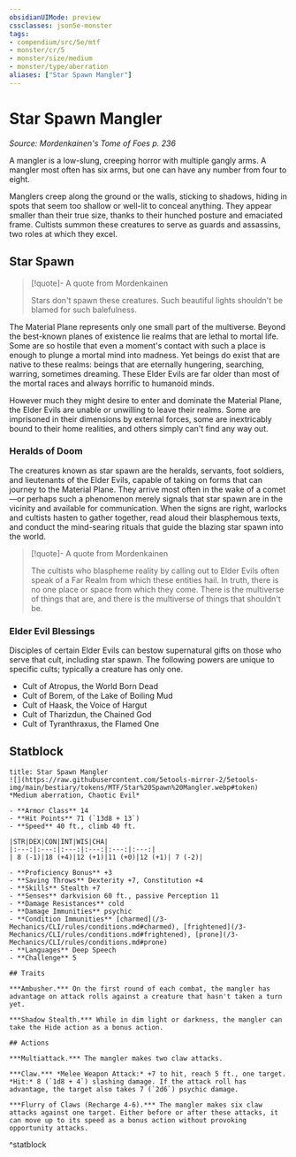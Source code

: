 ```yaml
---
obsidianUIMode: preview
cssclasses: json5e-monster
tags:
- compendium/src/5e/mtf
- monster/cr/5
- monster/size/medium
- monster/type/aberration
aliases: ["Star Spawn Mangler"]
---
```

# Star Spawn Mangler
*Source: Mordenkainen's Tome of Foes p. 236*  

A mangler is a low-slung, creeping horror with multiple gangly arms. A mangler most often has six arms, but one can have any number from four to eight.

Manglers creep along the ground or the walls, sticking to shadows, hiding in spots that seem too shallow or well-lit to conceal anything. They appear smaller than their true size, thanks to their hunched posture and emaciated frame. Cultists summon these creatures to serve as guards and assassins, two roles at which they excel.

## Star Spawn

> [!quote]- A quote from Mordenkainen  
> 
> Stars don't spawn these creatures. Such beautiful lights shouldn't be blamed for such balefulness.

The Material Plane represents only one small part of the multiverse. Beyond the best-known planes of existence lie realms that are lethal to mortal life. Some are so hostile that even a moment's contact with such a place is enough to plunge a mortal mind into madness. Yet beings do exist that are native to these realms: beings that are eternally hungering, searching, warring, sometimes dreaming. These Elder Evils are far older than most of the mortal races and always horrific to humanoid minds.

However much they might desire to enter and dominate the Material Plane, the Elder Evils are unable or unwilling to leave their realms. Some are imprisoned in their dimensions by external forces, some are inextricably bound to their home realities, and others simply can't find any way out.

### Heralds of Doom

The creatures known as star spawn are the heralds, servants, foot soldiers, and lieutenants of the Elder Evils, capable of taking on forms that can journey to the Material Plane. They arrive most often in the wake of a comet—or perhaps such a phenomenon merely signals that star spawn are in the vicinity and available for communication. When the signs are right, warlocks and cultists hasten to gather together, read aloud their blasphemous texts, and conduct the mind-searing rituals that guide the blazing star spawn into the world.

> [!quote]- A quote from Mordenkainen  
> 
> The cultists who blaspheme reality by calling out to Elder Evils often speak of a Far Realm from which these entities hail. In truth, there is no one place or space from which they come. There is the multiverse of things that are, and there is the multiverse of things that shouldn't be.

### Elder Evil Blessings

Disciples of certain Elder Evils can bestow supernatural gifts on those who serve that cult, including star spawn. The following powers are unique to specific cults; typically a creature has only one.

- Cult of Atropus, the World Born Dead  
- Cult of Borem, of the Lake of Boiling Mud  
- Cult of Haask, the Voice of Hargut  
- Cult of Tharizdun, the Chained God  
- Cult of Tyranthraxus, the Flamed One  


## Statblock

```ad-statblock
title: Star Spawn Mangler
![](https://raw.githubusercontent.com/5etools-mirror-2/5etools-img/main/bestiary/tokens/MTF/Star%20Spawn%20Mangler.webp#token)
*Medium aberration, Chaotic Evil*

- **Armor Class** 14 
- **Hit Points** 71 (`13d8 + 13`) 
- **Speed** 40 ft., climb 40 ft.

|STR|DEX|CON|INT|WIS|CHA|
|:---:|:---:|:---:|:---:|:---:|:---:|
| 8 (-1)|18 (+4)|12 (+1)|11 (+0)|12 (+1)| 7 (-2)|

- **Proficiency Bonus** +3
- **Saving Throws** Dexterity +7, Constitution +4
- **Skills** Stealth +7
- **Senses** darkvision 60 ft., passive Perception 11
- **Damage Resistances** cold
- **Damage Immunities** psychic
- **Condition Immunities** [charmed](/3-Mechanics/CLI/rules/conditions.md#charmed), [frightened](/3-Mechanics/CLI/rules/conditions.md#frightened), [prone](/3-Mechanics/CLI/rules/conditions.md#prone)
- **Languages** Deep Speech
- **Challenge** 5

## Traits

***Ambusher.*** On the first round of each combat, the mangler has advantage on attack rolls against a creature that hasn't taken a turn yet.

***Shadow Stealth.*** While in dim light or darkness, the mangler can take the Hide action as a bonus action.

## Actions

***Multiattack.*** The mangler makes two claw attacks.

***Claw.*** *Melee Weapon Attack:* +7 to hit, reach 5 ft., one target. *Hit:* 8 (`1d8 + 4`) slashing damage. If the attack roll has advantage, the target also takes 7 (`2d6`) psychic damage.

***Flurry of Claws (Recharge 4-6).*** The mangler makes six claw attacks against one target. Either before or after these attacks, it can move up to its speed as a bonus action without provoking opportunity attacks.
```
^statblock